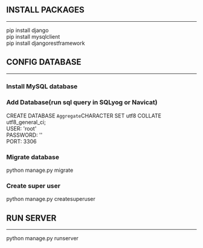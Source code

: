 ## INSTALL PACKAGES
----------------
pip install django \
pip install mysqlclient \
pip install djangorestframework 

## CONFIG DATABASE
----------------
### Install MySQL database
### Add Database(run sql query in SQLyog or Navicat)
CREATE DATABASE `Aggregate`CHARACTER SET utf8 COLLATE utf8_general_ci; \
USER: 'root' \
PASSWORD: '' \
PORT: 3306 
### Migrate database
python manage.py migrate 
### Create super user
python manage.py createsuperuser 

## RUN SERVER
----------------
python manage.py runserver 

